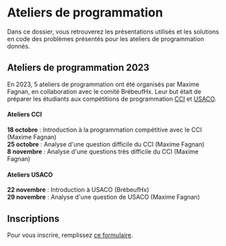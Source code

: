 
# Ateliers de programmation
Dans ce dossier, vous retrouverez les présentations utilisés et les solutions en code des problèmes présentés pour les ateliers de programmation donnés.

## Ateliers de programmation 2023

En 2023, 5 ateliers de programmation ont été organisés par Maxime Fagnan, en collaboration avec le comité BrébeufHx. Leur but était de préparer les étudiants aux compétitions de programmation [CCI](https://www.cemc.uwaterloo.ca/contests/ccc-cco.html) et [USACO](http://www.usaco.org/index.php).

#### Ateliers CCI

**18 octobre** : Introduction à la programmation compétitive avec le CCI (Maxime Fagnan) <br>
**25 octobre** : Analyse d'une question difficile du CCI (Maxime Fagnan) <br>
**8 novembre** : Analyse d'une questions très difficile du CCI (Maxime Fagnan) <br>

#### Ateliers USACO

**22 novembre** : Introduction à USACO (BrébeufHx) <br>
**29 novembre** : Analyse d'une question de USACO (Maxime Fagnan) <br>

## Inscriptions

Pour vous inscrire, remplissez [ce formulaire](https://forms.office.com/r/KpTBn8Y5GL).
